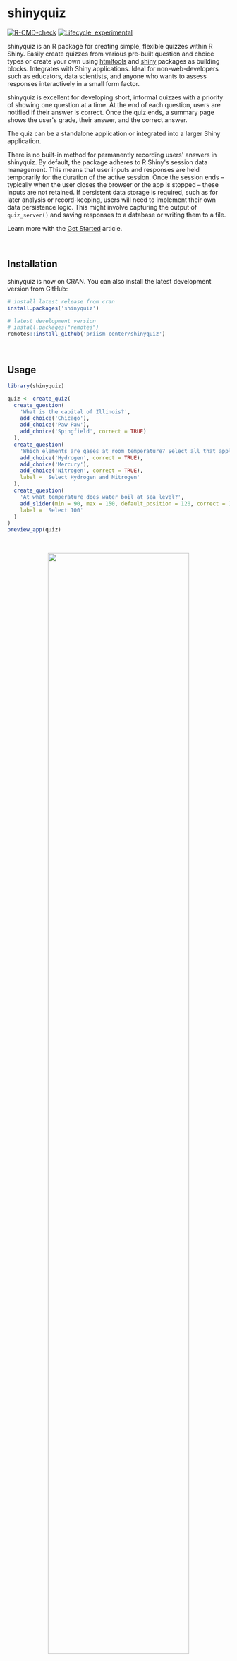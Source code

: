 # shinyquiz

<!-- badges: start -->
[![R-CMD-check](https://github.com/priism-center/shinyQuiz/actions/workflows/R-CMD-check.yaml/badge.svg)](https://github.com/priism-center/shinyquiz/actions/workflows/R-CMD-check.yaml)
[![Lifecycle: experimental](https://img.shields.io/badge/lifecycle-experimental-orange.svg)](https://lifecycle.r-lib.org/articles/stages.html#experimental)
<!-- badges: end -->

shinyquiz is an R package for creating simple, flexible quizzes within R Shiny. Easily create quizzes from various pre-built question and choice types or create your own using [htmltools](https://rstudio.github.io/htmltools/) and [shiny](https://shiny.posit.co/) packages as building blocks. Integrates with Shiny applications. Ideal for non-web-developers such as educators, data scientists, and anyone who wants to assess responses interactively in a small form factor.

shinyquiz is excellent for developing short, informal quizzes with a priority of showing one question at a time. At the end of each question, users are notified if their answer is correct. Once the quiz ends, a summary page shows the user's grade, their answer, and the correct answer. 

The quiz can be a standalone application or integrated into a larger Shiny application.

There is no built-in method for permanently recording users' answers in shinyquiz. By default, the package adheres to R Shiny's session data management. This means that user inputs and responses are held temporarily for the duration of the active session. Once the session ends – typically when the user closes the browser or the app is stopped – these inputs are not retained. If persistent data storage is required, such as for later analysis or record-keeping, users will need to implement their own data persistence logic. This might involve capturing the output of `quiz_server()` and saving responses to a database or writing them to a file.

Learn more with the [Get Started](https://priism-center.github.io/shinyquiz/articles/get_started.html) article. 

<br>

## Installation

shinyquiz is now on CRAN. You can also install the latest development version from GitHub:

``` r
# install latest release from cran
install.packages('shinyquiz')

# latest development version
# install.packages("remotes")
remotes::install_github('priism-center/shinyquiz')
```
<br>

## Usage

``` r
library(shinyquiz)

quiz <- create_quiz(
  create_question(
    'What is the capital of Illinois?',
    add_choice('Chicago'),
    add_choice('Paw Paw'),
    add_choice('Spingfield', correct = TRUE)
  ),
  create_question(
    'Which elements are gases at room temperature? Select all that apply.',
    add_choice('Hydrogen', correct = TRUE),
    add_choice('Mercury'),
    add_choice('Nitrogen', correct = TRUE),
    label = 'Select Hydrogen and Nitrogen'
  ),
  create_question(
    'At what temperature does water boil at sea level?',
    add_slider(min = 90, max = 150, default_position = 120, correct = 100),
    label = 'Select 100'
  )
)
preview_app(quiz)
```

<br>
<p align="center">
<a href="https://apsta.shinyapps.io/shinyQuiz-demo/">
<img src="man/figures/README-recording.gif" style="width: 80%; max-width: 400px;">
</a>
</p>

You can view a live version of this app [here](https://apsta.shinyapps.io/shinyQuiz-demo/).
